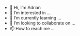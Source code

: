 - 👋 Hi, I’m Adrian
- 👀 I’m interested in ...
- 🌱 I’m currently learning ...
- 💞️ I’m looking to collaborate on ...
- 📫 How to reach me ...

<!---
adpekalski/adpekalski is a ✨ special ✨ repository because its `README.md` (this file) appears on your GitHub profile.
You can click the Preview link to take a look at your changes.
--->
